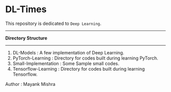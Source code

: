 # DL-Times

This repository is dedicated to `Deep Learning`.

-------------------------------------------------  

<b>Directory Structure</b>  

-------------------------------------------------  
1. DL-Models : A few implementation of Deep Learning.   
2. PyTorch-Learning : Directory for codes built during learning PyTorch.  
3. Small-Implementation : Some Sample small codes.  
4. Tensorflow-Learning : Directory for codes built during learning Tensorflow.

Author : Mayank Mishra
